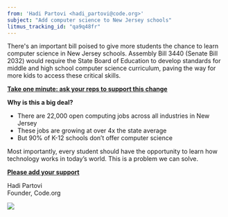 ```yaml
---
from: 'Hadi Partovi <hadi_partovi@code.org>'
subject: "Add computer science to New Jersey schools"
litmus_tracking_id: "qa9q48fr"
---
```


<p>
    There's an important bill poised to give more students the chance to learn computer science in New Jersey schools. Assembly Bill 3440 (Senate Bill 2032) would require the State Board of Education to develop standards for middle and high school computer science curriculum, paving the way for more kids to access these critical skills.
      </p>
<p>
    <strong><a href="http://www.congressweb.com/Code/19">Take one minute: ask your reps to support this change
</a></strong>
      </p>
<p>
   <strong>Why is this a big deal?</strong>
    <ul>
        <li>There are 22,000 open computing jobs across all industries in New Jersey</li>
        <li>
        	These jobs are growing at over 4x the state average
        </li>
        <li>
        	But 90% of K-12 schools don’t offer computer science
        </li>
      </ul>
      </p>
 <p>
        Most importantly, every student should have the opportunity to learn how technology works in today’s world. This is a problem we can solve.
<p>
     <strong><a href="http://www.congressweb.com/Code/19">Please add your support
</a></strong>
    </p>
<p>
    Hadi Partovi<br />
    Founder, Code.org
    </p>

![](<%= tracking_pixel %>)
